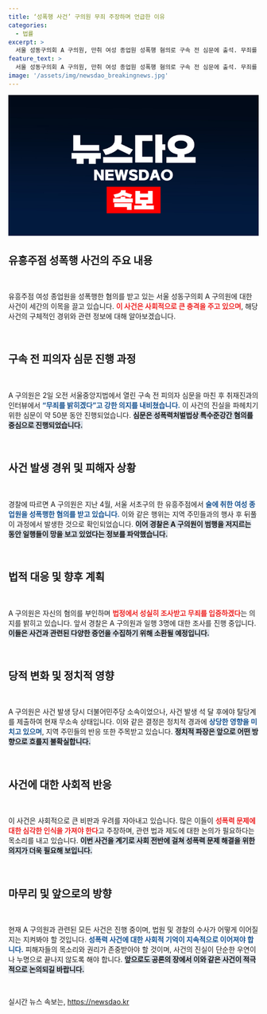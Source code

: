 ```yaml
---
title: ‘성폭행 사건’ 구의원 무죄 주장하며 언급한 이유
categories:
  - 법률
excerpt: >
  서울 성동구의회 A 구의원, 만취 여성 종업원 성폭행 혐의로 구속 전 심문에 출석. 무죄를 밝히겠다며 자신을 방어했지만, 사건의 실체가 드러나며 파장은 계속될 것으로 보인다. 클릭하고 더 알아보세요!
feature_text: >
  서울 성동구의회 A 구의원, 만취 여성 종업원 성폭행 혐의로 구속 전 심문에 출석. 무죄를 밝히겠다며 자신을 방어했지만, 사건의 실체가 드러나며 파장은 계속될 것으로 보인다. 클릭하고 더 알아보세요!
image: '/assets/img/newsdao_breakingnews.jpg'
---
```


<p><img src="/assets/img/newsdao_breakingnews.jpg" alt="koreaapp 속보" /></p>

<h2 data-ke-size="size26">유흥주점 성폭행 사건의 주요 내용</h2>

<p data-ke-size="size16">&nbsp;</p>

<p>유흥주점 여성 종업원을 성폭행한 혐의를 받고 있는 서울 성동구의회 A 구의원에 대한 사건이 세간의 이목을 끌고 있습니다. <strong><b><span style="color: #ee2323;">이 사건은 사회적으로 큰 충격을 주고 있으며</span></b></strong>, 해당 사건의 구체적인 경위와 관련 정보에 대해 알아보겠습니다. </p>

<p data-ke-size="size16">&nbsp;</p>

<h2 data-ke-size="size26">구속 전 피의자 심문 진행 과정</h2>

<p data-ke-size="size16">&nbsp;</p>

<p>A 구의원은 2일 오전 서울중앙지법에서 열린 구속 전 피의자 심문을 마친 후 취재진과의 인터뷰에서 <strong><b><span style="color: #1a5490;">“무죄를 밝히겠다”고 강한 의지를 내비쳤습니다.</span></b></strong> 이 사건의 진실을 파헤치기 위한 심문이 약 50분 동안 진행되었습니다. <b><span style="background-color: #21538527;">심문은 성폭력처벌법상 특수준강간 혐의를 중심으로 진행되었습니다.</span></b> </p>

<p data-ke-size="size16">&nbsp;</p>

<h2 data-ke-size="size26">사건 발생 경위 및 피해자 상황</h2>

<p data-ke-size="size16">&nbsp;</p>

<p>경찰에 따르면 A 구의원은 지난 4월, 서울 서초구의 한 유흥주점에서 <strong><b><span style="color: #1a5490;">술에 취한 여성 종업원을 성폭행한 혐의를 받고 있습니다.</span></b></strong> 이와 같은 행위는 지역 주민들과의 행사 후 뒤풀이 과정에서 발생한 것으로 확인되었습니다. <b><span style="background-color: #21538527;">이어 경찰은 A 구의원이 범행을 저지르는 동안 일행들이 망을 보고 있었다는 정보를 파악했습니다.</span></b></p>

<p data-ke-size="size16">&nbsp;</p>

<h2 data-ke-size="size26">법적 대응 및 향후 계획</h2>

<p data-ke-size="size16">&nbsp;</p>

<p>A 구의원은 자신의 혐의를 부인하며 <strong><b><span style="color: #ee2323;">법정에서 성실히 조사받고 무죄를 입증하겠다</span></b></strong>는 의지를 밝히고 있습니다. 앞서 경찰은 A 구의원과 일행 3명에 대한 조사를 진행 중입니다. <b><span style="background-color: #21538527;">이들은 사건과 관련된 다양한 증언을 수집하기 위해 소환될 예정입니다.</span></b> </p>

<p data-ke-size="size16">&nbsp;</p>

<h2 data-ke-size="size26">당적 변화 및 정치적 영향</h2>

<p data-ke-size="size16">&nbsp;</p>

<p>A 구의원은 사건 발생 당시 더불어민주당 소속이었으나, 사건 발생 석 달 후에야 탈당계를 제출하여 현재 무소속 상태입니다. 이와 같은 결정은 정치적 경과에 <strong><b><span style="color: #1a5490;">상당한 영향을 미치고 있으며</span></b></strong>, 지역 주민들의 반응 또한 주목받고 있습니다. <b><span style="background-color: #21538527;">정치적 파장은 앞으로 어떤 방향으로 흐를지 불확실합니다.</span></b></p>

<p data-ke-size="size16">&nbsp;</p>

<h2 data-ke-size="size26">사건에 대한 사회적 반응</h2>

<p data-ke-size="size16">&nbsp;</p>

<p>이 사건은 사회적으로 큰 비판과 우려를 자아내고 있습니다. 많은 이들이 <strong><b><span style="color: #ee2323;">성폭력 문제에 대한 심각한 인식을 가져야 한다</span></b></strong>고 주장하며, 관련 법과 제도에 대한 논의가 필요하다는 목소리를 내고 있습니다. <b><span style="background-color: #21538527;">이번 사건을 계기로 사회 전반에 걸쳐 성폭력 문제 해결을 위한 의지가 더욱 필요해 보입니다.</span></b> </p>

<p data-ke-size="size16">&nbsp;</p>

<h2 data-ke-size="size26">마무리 및 앞으로의 방향</h2>

<p data-ke-size="size16">&nbsp;</p>

<p>현재 A 구의원과 관련된 모든 사건은 진행 중이며, 법원 및 경찰의 수사가 어떻게 이어질지는 지켜봐야 할 것입니다. <strong><b><span style="color: #1a5490;">성폭력 사건에 대한 사회적 기억이 지속적으로 이어져야 합니다.</span></b></strong> 피해자들의 목소리와 권리가 존중받아야 할 것이며, 사건의 진실이 단순한 우연이나 누명으로 끝나지 않도록 해야 합니다. <b><span style="background-color: #21538527;">앞으로도 공론의 장에서 이와 같은 사건이 적극적으로 논의되길 바랍니다.</span></b> </p>

<p data-ke-size="size16">&nbsp;</p>
실시간 뉴스 속보는, <a href="https://newsdao.kr" rel="dofollow">https://newsdao.kr</a>


